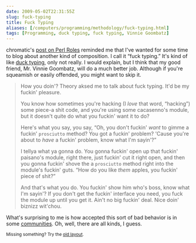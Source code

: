 ```yaml
--- 
date: 2009-05-02T22:31:55Z
slug: fuck-typing
title: Fuck Typing
aliases: [/computers/programming/methodology/fuck-typing.html]
tags: [Programming, duck typing, fuck typing, Vinnie Goombatz]
---
```


<p>chromatic's <a href="http://www.modernperlbooks.com/mt/2009/04/the-why-of-perl-roles.html" title="Modern Perl Books: “The Why of Perl Roles”">post on Perl Roles</a>
reminded me that I've wanted for some time to blog about another kind of
composition. I call it “fuck typing.” It's kind of
like <a href="http://en.wikipedia.org/wiki/Duck_typing" title="Wikipedia: “Duck Typing”">duck typing</a>, only not really. I would
explain, but I think that my good friend, Mr. Vinnie Goombatz, will do a much
better job. Although if you're squeamish or easily offended, you might want to
skip it.</p>

<blockquote>
  <p>How you doin'? Theory aksed me to talk about fuck typing. It'd be my
  fuckin' pleasure.</p>

  <p>You know how sometimes you're hacking (I <em>love</em> that word,
  “hacking”) some piece-a shit code, and you're using some cacasenno's
  module, but it doesn't quite do what you fuckin' want it to do?</p>

  <p>Here's what you say, you say, “Oh, you don't fuckin' <em>want</em> to
  gimme a fuckin' <code>prosciutto</code> method? You got a fuckin' problem?
  'Cause you're about to <em>have</em> a fuckin' problem, know what I'm
  sayin'?”</p>

  <p>I tellya what ya gonna do. You gonna fuckin' open up that fuckin'
  paisano's module, right there, just fuckin' cut it right open, and then you
  gonna fuckin' shove the a <code>prosciutto</code> method right into the
  module's fuckin' guts. “How do you like <em>them</em> apples, you fuckin'
  piece of shit?”</p>

  <p>And that's what you do. You fuckin' show him who's boss, know what I'm
  sayin'? If you don't get the fuckin' interface you need, you fuck the module
  up until you get it. Ain't no big fuckin' deal. Nice doin' biznizz wit'chou.</p>
</blockquote>

<p>What's surprising to me is how accepted this sort of bad behavior is in
some <a href="http://www.juixe.com/techknow/index.php/2007/01/17/reopening-ruby-classes-2/" title="Reopening Ruby Classes">communities</a>. Oh, well, there are all kinds,
I guess.</p>

<p class="past"><small>Missing something? Try the <a rel="nofollow" href="http://past.justatheory.com/computers/programming/methodology/fuck-typing.html">old layout</a>.</small></p>


